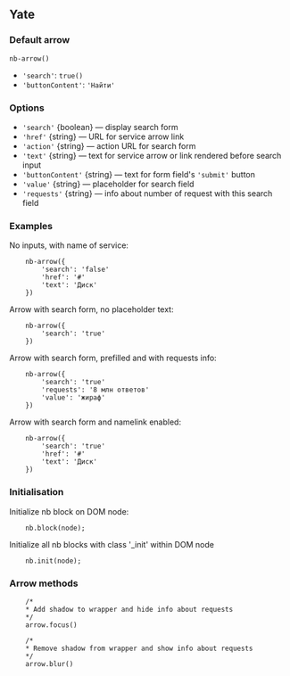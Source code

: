 ## Yate

### Default arrow

    nb-arrow()

* `'search'`: `true()`
* `'buttonContent'`: `'Найти'`

### Options

* `'search'` {boolean} — display search form
* `'href'` {string} — URL for service arrow link
* `'action'` {string} — action URL for search form
* `'text'` {string} — text for service arrow or link rendered before search input
* `'buttonContent'` {string} — text for form field's `'submit'` button
* `'value'` {string} — placeholder for search field
* `'requests'` {string} — info about number of request with this search field

### Examples

No inputs, with name of service:

```
    nb-arrow({
        'search': 'false'
        'href': '#'
        'text': 'Диск'
    })
```

Arrow with search form, no placeholder text:

```
    nb-arrow({
        'search': 'true'
    })
```

Arrow with search form, prefilled and with requests info:

```
    nb-arrow({
        'search': 'true'
        'requests': '8 млн ответов'
        'value': 'жираф'
    })
```

Arrow with search form and namelink enabled:

```
    nb-arrow({
        'search': 'true'
        'href': '#'
        'text': 'Диск'
    })
```

### Initialisation

Initialize nb block on DOM node:

```
    nb.block(node);
```

Initialize all nb blocks with class '_init' within DOM node

```
    nb.init(node);
```


### Arrow methods

```
    /*
    * Add shadow to wrapper and hide info about requests
    */
    arrow.focus()
    
    /*
    * Remove shadow from wrapper and show info about requests
    */
    arrow.blur()
```
